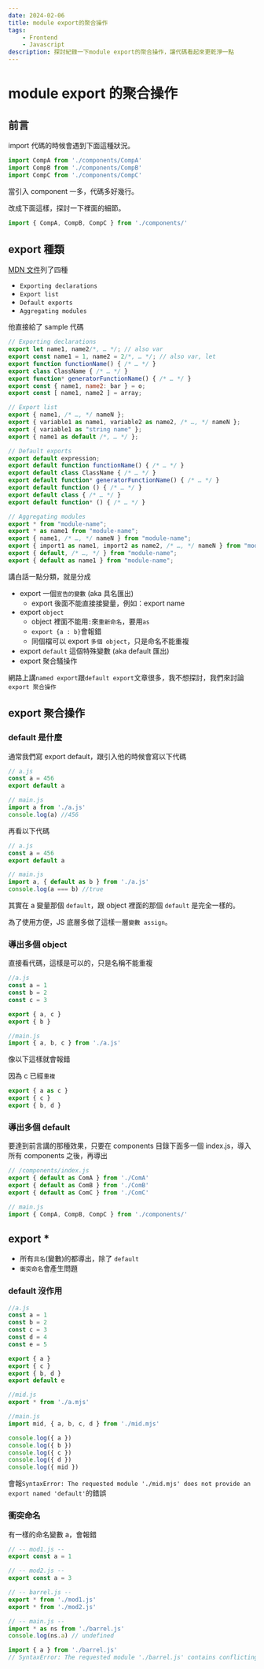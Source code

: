 ```yaml
---
date: 2024-02-06
title: module export的聚合操作
tags:
    - Frontend
    - Javascript
description: 探討紀錄一下module export的聚合操作，讓代碼看起來更乾淨一點
---
```


# module export 的聚合操作

## 前言

import 代碼的時候會遇到下面這種狀況。

```jsx
import CompA from './components/CompA'
import CompB from './components/CompB'
import CompC from './components/CompC'
```

當引入 component 一多，代碼多好幾行。

改成下面這樣，探討一下裡面的細節。

```jsx
import { CompA, CompB, CompC } from './components/'
```

## export 種類

[MDN 文件](https://developer.mozilla.org/en-US/docs/Web/JavaScript/Reference/Statements/export#examples)列了四種

-   `Exporting declarations`
-   `Export list`
-   `Default exports`
-   `Aggregating modules`

他直接給了 sample 代碼

```js
// Exporting declarations
export let name1, name2/*, … */; // also var
export const name1 = 1, name2 = 2/*, … */; // also var, let
export function functionName() { /* … */ }
export class ClassName { /* … */ }
export function* generatorFunctionName() { /* … */ }
export const { name1, name2: bar } = o;
export const [ name1, name2 ] = array;

// Export list
export { name1, /* …, */ nameN };
export { variable1 as name1, variable2 as name2, /* …, */ nameN };
export { variable1 as "string name" };
export { name1 as default /*, … */ };

// Default exports
export default expression;
export default function functionName() { /* … */ }
export default class ClassName { /* … */ }
export default function* generatorFunctionName() { /* … */ }
export default function () { /* … */ }
export default class { /* … */ }
export default function* () { /* … */ }

// Aggregating modules
export * from "module-name";
export * as name1 from "module-name";
export { name1, /* …, */ nameN } from "module-name";
export { import1 as name1, import2 as name2, /* …, */ nameN } from "module-name";
export { default, /* …, */ } from "module-name";
export { default as name1 } from "module-name";
```

講白話一點分類，就是分成

-   export 一個`宣告的變數` (aka 具名匯出)
    -   export 後面不能直接接變量，例如：export name
-   export `object`
    -   object 裡面不能用`:`來`重新命名`，要用`as`
    -   `export {a : b}`會報錯
    -   同個檔可以 export `多個 object`，只是命名不能重複
-   export `default` 這個特殊變數 (aka default 匯出)
-   export 聚合騷操作

網路上講`named export`跟`default export`文章很多，我不想探討，我們來討論`export 聚合操作`

## export 聚合操作

### default 是什麼

通常我們寫 export default，跟引入他的時候會寫以下代碼

```js
// a.js
const a = 456
export default a

// main.js
import a from './a.js'
console.log(a) //456
```

再看以下代碼

```js
// a.js
const a = 456
export default a

// main.js
import a, { default as b } from './a.js'
console.log(a === b) //true
```

其實在 a 變量那個 `default`，跟 object 裡面的那個 `default` 是完全一樣的。

為了使用方便，JS 底層多做了這樣一層`變數 assign`。

### 導出多個 object

直接看代碼，這樣是可以的，只是名稱不能重複

```js
//a.js
const a = 1
const b = 2
const c = 3

export { a, c }
export { b }

//main.js
import { a, b, c } from './a.js'
```

像以下這樣就會報錯

因為 c 已經`重複`

```js
export { a as c }
export { c }
export { b, d }
```

### 導出多個 default

要達到前言講的那種效果，只要在 components 目錄下面多一個 index.js，導入所有 components 之後，再導出

```js
// /components/index.js
export { default as ComA } from './ComA'
export { default as ComB } from './ComB'
export { default as ComC } from './ComC'

// main.js
import { CompA, CompB, CompC } from './components/'
```

## export \*

-   所有`具名`(變數)的都導出，除了 `default`
-   `衝突命名`會產生問題

### default 沒作用

```js
//a.js
const a = 1
const b = 2
const c = 3
const d = 4
const e = 5

export { a }
export { c }
export { b, d }
export default e

//mid.js
export * from './a.mjs'

//main.js
import mid, { a, b, c, d } from './mid.mjs'

console.log({ a })
console.log({ b })
console.log({ c })
console.log({ d })
console.log({ mid })
```

會報`SyntaxError: The requested module './mid.mjs' does not provide an export named 'default'`的錯誤

### 衝突命名

有一樣的命名變數 a，會報錯

```js
// -- mod1.js --
export const a = 1

// -- mod2.js --
export const a = 3

// -- barrel.js --
export * from './mod1.js'
export * from './mod2.js'

// -- main.js --
import * as ns from './barrel.js'
console.log(ns.a) // undefined
```

```js
import { a } from './barrel.js'
// SyntaxError: The requested module './barrel.js' contains conflicting star exports for name 'a'
```

<Comment />
